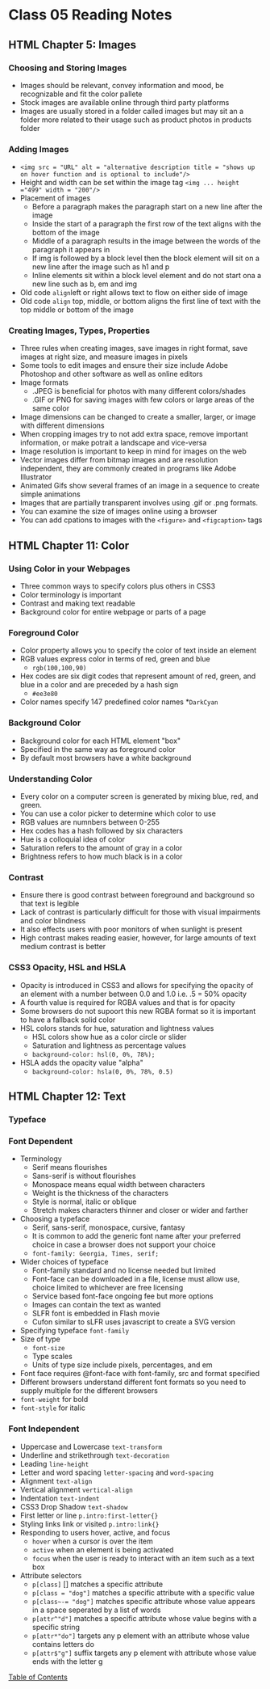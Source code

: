 <!-- HTML Chapter 5 Images pp 94-125
HTML Chapter 11 Color pp 246-263
HTML Chapter 12 Text pp 264-299 -->
# Class 05 Reading Notes

## HTML Chapter 5: Images

### Choosing and Storing Images
* Images should be relevant, convey information and mood, be recognizable and fit the color pallete
* Stock images are available online through third party platforms
* Images are usually stored in a folder called images but may sit an a folder more related to their usage such as product photos in products folder

### Adding Images
* ```<img src = "URL" alt = "alternative description title = "shows up on hover function and is optional to include"/>```
* Height and width can be set within the image tag ```<img ... height ="499" width = "200"/>```
* Placement of images
    * Before a paragraph makes the paragraph start on a new line after the image
    * Inside the start of a paragraph the first row of the text aligns with the bottom of the image
    * Middle of a paragraph results in the image between the words of the paragraph it appears in
    * If img is followed by a block level then the block element will sit on a new line after the image such as h1 and p
    * Inline elements sit within a block level element and do not start ona a new line such as b, em and img
* Old code ```align```left or right allows text to flow on either side of image
* Old code ```align``` top, middle, or bottom aligns the first line of text with the top middle or bottom of the image

### Creating Images, Types, Properties
* Three rules when creating images, save images in right format, save images at right size, and measure images in pixels
* Some tools to edit images and ensure their size include Adobe Photoshop and other software as well as online editors
* Image formats
    * .JPEG is beneficial for photos with many different colors/shades
    * .GIF or PNG for saving images with few colors or large areas of the same color
* Image dimensions can be changed to create a smaller, larger, or image with different dimensions
* When cropping images try to not add extra space, remove important information, or make potrait a landscape and vice-versa
* Image resolution is important to keep in mind for images on the web
* Vector images differ from bitmap images and are resolution independent, they are commonly created in programs like Adobe Illustrator
* Animated Gifs show several frames of an image in a sequence to create simple animations
* Images that are partially transparent involves using .gif or .png formats.
* You can examine the size of images online using a browser
* You can add cpations to images with the ```<figure>``` and ```<figcaption>``` tags

## HTML Chapter 11: Color

### Using Color in your Webpages
* Three common ways to specify colors plus others in CSS3
* Color terminology is important
* Contrast and making text readable
* Background color for entire webpage or parts of a page

### Foreground Color
* Color property allows you to specify the color of text inside an element
* RGB values express color in terms of red, green and blue
    * `rgb(100,100,90)`
* Hex codes are six digit codes that represent amount of red, green, and blue in a color and are preceded by a hash sign
    * `#ee3e80`
* Color names specify 147 predefined color names
    *`DarkCyan`

### Background Color
* Background color for each HTML element "box"
* Specified in the same way as foreground color
* By default most browsers have a white background

### Understanding Color
* Every color on a computer screen is generated by mixing blue, red, and green.
* You can use a color picker to determine which color to use
* RGB values are numnbers between 0-255
* Hex codes has a hash followed by six characters
* Hue is a colloquial idea of color
* Saturation refers to the amount of gray in a color
* Brightness refers to how much black is in a color

### Contrast
* Ensure there is good contrast between foreground and background so that text is legible
* Lack of contrast is particularly difficult for those with visual impairments and color blindness
* It also effects users with poor monitors of when sunlight is present
* High contrast makes reading easier, however, for large amounts of text medium contrast is better

### CSS3 Opacity, HSL and HSLA
* Opacity is introduced in CSS3 and allows for specifying the opacity of an element with a number between 0.0 and 1.0 i.e. .5 = 50% opacity
* A fourth value is required for RGBA values and that is for opacity
* Some browsers do not supoort this new RGBA format so it is important to have a fallback solid color
* HSL colors stands for hue, saturation and lightness values
    * HSL colors show hue as a color circle or slider
    * Saturation and lightness as percentage values
    * `background-color: hsl(0, 0%, 78%);`
* HSLA adds the opacity value "alpha"
    * `background-color: hsla(0, 0%, 78%, 0.5)`

## HTML Chapter 12: Text

### Typeface

### Font Dependent
* Terminology
    * Serif means flourishes
    * Sans-serif is without flourishes
    * Monospace means equal width between characters
    * Weight is the thickness of the characters
    * Style is normal, italic or oblique
    * Stretch makes characters thinner and closer or wider and farther
* Choosing a typeface
    * Serif, sans-serif, monospace, cursive, fantasy
    * It is common to add the generic font name after your preferred choice in case a browser does not support your choice
    * ```font-family: Georgia, Times, serif;```
* Wider choices of typeface
    * Font-family standard and no license needed but limited
    * Font-face can be downloaded in a file, license must allow use, choice limited to whichever are free licensing
    * Service based font-face ongoing fee but more options
    * Images can contain the text as wanted
    * SLFR font is embedded in Flash movie
    * Cufon similar to sLFR uses javascript to create a SVG version
* Specifying typeface
    ```font-family```
* Size of type
    * ```font-size```
    * Type scales
    * Units of type size include pixels, percentages, and em
* Font face requires @font-face with font-family, src and format specified
* Different browsers understand different font formats so you need to supply multiple for the different browsers
* ```font-weight``` for bold
* ```font-style``` for italic

### Font Independent
* Uppercase and Lowercase ```text-transform```
* Underline and strikethrough ```text-decoration```
* Leading ```line-height```
* Letter and word spacing ```letter-spacing``` and ```word-spacing```
* Alignment ```text-align```
* Vertical alignment ```vertical-align```
* Indentation ```text-indent```
* CSS3 Drop Shadow ```text-shadow```
* First letter or line ```p.intro:first-letter{}```
* Styling links link or visited ```p.intro:link{}```
* Responding to users hover, active, and focus
    * ```hover``` when a cursor is over the item
    * ```active``` when an element is being activated
    * ```focus``` when the user is ready to interact with an item such as a text box
* Attribute selectors
    * ```p[class]``` [] matches a specific attribute
    * ```p[class = "dog"]``` matches a specific attribute with a specific value
    * ```p[class~-= "dog"]``` matches specific attribute whose value appears in a space seperated by a list of words
    * ```p[attr^"d"]``` matches a specific attribute whose value begins with a specific string
    * ```p[attr*"do"]``` targets any p element with an attribute whose value contains letters do
    * ```p[attr$"g"]``` suffix targets any p element with attribute whose value ends with the letter g


[Table of Contents](README.md)